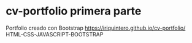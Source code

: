 # cv-portfolio primera parte
Portfolio creado con Bootstrap https://iriquintero.github.io/cv-portfolio/
HTML-CSS-JAVASCRIPT-BOOTSTRAP
